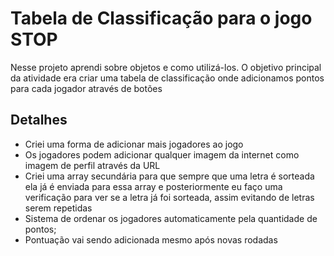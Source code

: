 # Tabela de Classificação para o jogo STOP
Nesse projeto aprendi sobre objetos e como utilizá-los. O objetivo principal da atividade era criar uma tabela de classificação onde adicionamos pontos para cada jogador através de botões

## Detalhes
- Criei uma forma de adicionar mais jogadores ao jogo
- Os jogadores podem adicionar qualquer imagem da internet como imagem de perfil através da URL
- Criei uma array secundária para que sempre que uma letra é sorteada ela já é enviada para essa array e posteriormente eu faço uma verificação para ver se a letra já foi sorteada, assim evitando de letras serem repetidas
- Sistema de ordenar os jogadores automaticamente pela quantidade de pontos;
- Pontuação vai sendo adicionada mesmo após novas rodadas
